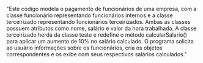 "Este código modela o pagamento de funcionários de uma empresa, com a classe funcionário representando funcionários internos e a classe terceirizado representando funcionários terceirizados. Ambas as classes possuem atributos como nome, salário e valor da hora trabalhada. A classe terceirizado herda da classe teste e redefine o método calcularSalario() para aplicar um aumento de 10% no salário calculado. O programa solicita ao usuário informações sobre os funcionários, cria os objetos correspondentes e os exibe com seus respectivos salários calculados."
